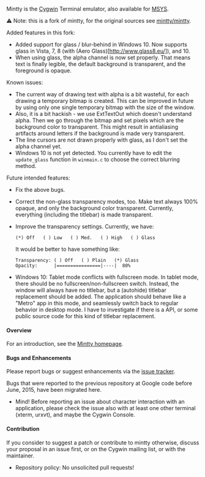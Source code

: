 Mintty is the [Cygwin](http://cygwin.com) Terminal emulator, 
also available for [MSYS](http://mingw.org/wiki/MSYS).

:warning: Note: this is a fork of mintty, for the original sources see [mintty/mintty](https://github.com/mintty/mintty/).

Added features in this fork:

  * Added support for glass / blur-behind in Windows 10.  Now supports glass in Vista, 7, 8 (with (Aero Glass)[http://www.glass8.eu/]), and 10.
  * When using glass, the alpha channel is now set properly.  That means text is finally legible, the default background is transparent, and the foreground is opaque.

Known issues:

  * The current way of drawing text with alpha is a bit wasteful, for each drawing a temporary bitmap is created.  This can be improved in future by using only one single temporary bitmap with the size of the window.
  * Also, it is a bit hackish - we use ExtTextOut which doesn't understand alpha.  Then we go through the bitmap and set pixels which are the background color to transparent.  This might result in antialiasing artifacts around letters if the background is made very transparent.
  * The line cursors are not drawn properly with glass, as I don't set the alpha channel yet.
  * Windows 10 is not yet detected.  You currently have to edit the `update_glass` function in `winmain.c` to choose the correct blurring method.

Future intended features:

  * Fix the above bugs.
  * Correct the non-glass transparency modes, too.  Make text always 100% opaque, and only the background color transparent.  Currently, everything (including the titlebar) is made transparent.
  * Improve the transparency settings.  Currently, we have:
      
        (*) Off   ( ) Low   ( ) Med.   ( ) High   ( ) Glass

    It would be better to have something like:

        Transparency: ( ) Off   ( ) Plain   (*) Glass
        Opacity:      |================|----|  80%

  * Windows 10: Tablet mode conflicts with fullscreen mode.  In tablet mode, there should be no fullscreen/non-fullscreen switch.  Instead, the window will always have no titlebar, but a (autohide) titlebar replacement should be added.  The application should behave like a "Metro" app in this mode, and seamlessly switch back to regular behavior in desktop mode.  I have to investigate if there is a API, or some public source code for this kind of titlebar replacement.

#### Overview ####

For an introduction, see the [Mintty homepage](http://mintty.github.io/).

#### Bugs and Enhancements ####

Please report bugs or suggest enhancements via the [issue tracker](https://github.com/mintty/mintty/issues).

Bugs that were reported to the previous repository at Google code before June, 2015, have been migrated here.

  * Mind! Before reporting an issue about character interaction with an application, please check the issue also with at least one other terminal (xterm, urxvt), and maybe the Cygwin Console. 

#### Contribution ####

If you consider to suggest a patch or contribute to mintty otherwise, discuss your proposal in an issue first, or on the Cygwin mailing list, or with the maintainer.

  * Repository policy: No unsolicited pull requests!
